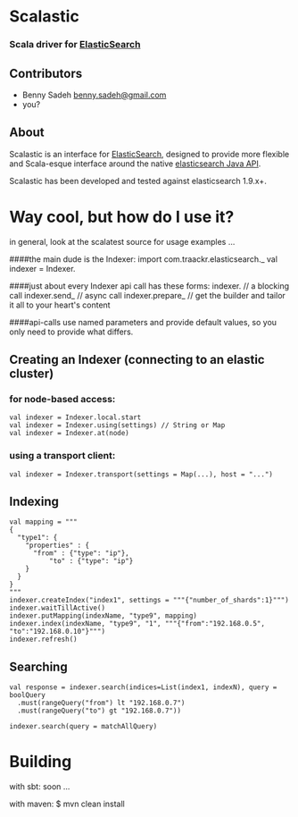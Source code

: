 # Scalastic 
### Scala driver for [ElasticSearch](http://www.elasticsearch.org)

Contributors
---
* Benny Sadeh <benny.sadeh@gmail.com> 
* you?

About
---
Scalastic is an interface for [ElasticSearch](http://www.elasticsearch.org), designed to provide more flexible and Scala-esque interface around the native [elasticsearch Java API](http://www.elasticsearch.org/guide/reference/java-api/).

Scalastic has been developed and tested against elasticsearch 1.9.x+.


# Way cool, but how do I use it?
in general, look at the scalatest source for usage examples ...

####the main dude is the Indexer:
	import com.traackr.elasticsearch._
	val indexer = Indexer.<some creation method>

####just about every Indexer api call has these forms:
	indexer.<api-call>			// a blocking call
	indexer.send_<api-call>		// async call
	indexer.prepare_<api-call>	// get the builder and tailor it all to your heart's content

####api-calls use named parameters and provide default values, so you only need to provide what differs.


## Creating an Indexer (connecting to an elastic cluster)
### for node-based access:

	val indexer = Indexer.local.start
	val indexer = Indexer.using(settings) // String or Map
	val indexer = Indexer.at(node)

### using a transport client:
	val indexer = Indexer.transport(settings = Map(...), host = "...")

## Indexing
    val mapping = """
    {
	  "type1": {
	    "properties" : {
		  "from" : {"type": "ip"},
    		  "to" : {"type": "ip"}		
	    }
	  }
    }
    """
    indexer.createIndex("index1", settings = """{"number_of_shards":1}""")
    indexer.waitTillActive()
    indexer.putMapping(indexName, "type9", mapping)
    indexer.index(indexName, "type9", "1", """{"from":"192.168.0.5", "to":"192.168.0.10"}""")
    indexer.refresh()

## Searching
    val response = indexer.search(indices=List(index1, indexN), query = boolQuery
      .must(rangeQuery("from") lt "192.168.0.7")
      .must(rangeQuery("to") gt "192.168.0.7"))

    indexer.search(query = matchAllQuery)

# Building

with sbt:
    soon ...

with maven:
    $ mvn clean install

